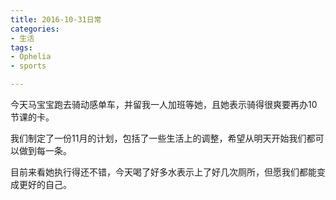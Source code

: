```yaml
---
title: 2016-10-31日常
categories: 
- 生活 
tags: 
- Ophelia
- sports

---
```


今天马宝宝跑去骑动感单车，并留我一人加班等她，且她表示骑得很爽要再办10节课的卡。

我们制定了一份11月的计划，包括了一些生活上的调整，希望从明天开始我们都可以做到每一条。

目前来看她执行得还不错，今天喝了好多水表示上了好几次厕所，但愿我们都能变成更好的自己。
